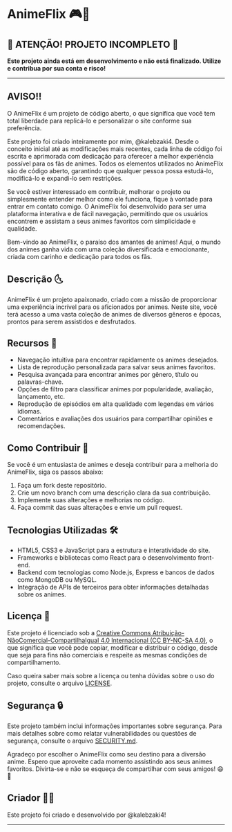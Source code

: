 # AnimeFlix 🎮🍿

## 🚨 ATENÇÃO! PROJETO INCOMPLETO 🚨

**Este projeto ainda está em desenvolvimento e não está finalizado. Utilize e contribua por sua conta e risco!**

---

## AVISO!!

O AnimeFlix é um projeto de código aberto, o que significa que você tem total liberdade para replicá-lo e personalizar o site conforme sua preferência.

Este projeto foi criado inteiramente por mim, @kalebzaki4. Desde o conceito inicial até as modificações mais recentes, cada linha de código foi escrita e aprimorada com dedicação para oferecer a melhor experiência possível para os fãs de animes. Todos os elementos utilizados no AnimeFlix são de código aberto, garantindo que qualquer pessoa possa estudá-lo, modificá-lo e expandi-lo sem restrições.

Se você estiver interessado em contribuir, melhorar o projeto ou simplesmente entender melhor como ele funciona, fique à vontade para entrar em contato comigo. O AnimeFlix foi desenvolvido para ser uma plataforma interativa e de fácil navegação, permitindo que os usuários encontrem e assistam a seus animes favoritos com simplicidade e qualidade.

Bem-vindo ao AnimeFlix, o paraíso dos amantes de animes! Aqui, o mundo dos animes ganha vida com uma coleção diversificada e emocionante, criada com carinho e dedicação para todos os fãs.

## Descrição 🌜

AnimeFlix é um projeto apaixonado, criado com a missão de proporcionar uma experiência incrível para os aficionados por animes. Neste site, você terá acesso a uma vasta coleção de animes de diversos gêneros e épocas, prontos para serem assistidos e desfrutados.

## Recursos 🚀

- Navegação intuitiva para encontrar rapidamente os animes desejados.
- Lista de reprodução personalizada para salvar seus animes favoritos.
- Pesquisa avançada para encontrar animes por gênero, título ou palavras-chave.
- Opções de filtro para classificar animes por popularidade, avaliação, lançamento, etc.
- Reprodução de episódios em alta qualidade com legendas em vários idiomas.
- Comentários e avaliações dos usuários para compartilhar opiniões e recomendações.

## Como Contribuir 🤝

Se você é um entusiasta de animes e deseja contribuir para a melhoria do AnimeFlix, siga os passos abaixo:

1. Faça um fork deste repositório.
2. Crie um novo branch com uma descrição clara da sua contribuição.
3. Implemente suas alterações e melhorias no código.
4. Faça commit das suas alterações e envie um pull request.

## Tecnologias Utilizadas 🛠️

- HTML5, CSS3 e JavaScript para a estrutura e interatividade do site.
- Frameworks e bibliotecas como React para o desenvolvimento front-end.
- Backend com tecnologias como Node.js, Express e bancos de dados como MongoDB ou MySQL.
- Integração de APIs de terceiros para obter informações detalhadas sobre os animes.

## Licença 📝

Este projeto é licenciado sob a [Creative Commons Atribuição-NãoComercial-CompartilhaIgual 4.0 Internacional (CC BY-NC-SA 4.0)](LICENSE), o que significa que você pode copiar, modificar e distribuir o código, desde que seja para fins não comerciais e respeite as mesmas condições de compartilhamento.

Caso queira saber mais sobre a licença ou tenha dúvidas sobre o uso do projeto, consulte o arquivo [LICENSE](LICENSE).

## Segurança 🔒

Este projeto também inclui informações importantes sobre segurança. Para mais detalhes sobre como relatar vulnerabilidades ou questões de segurança, consulte o arquivo [SECURITY.md](SECURITY.md).

Agradeço por escolher o AnimeFlix como seu destino para a diversão anime. Espero que aproveite cada momento assistindo aos seus animes favoritos. Divirta-se e não se esqueça de compartilhar com seus amigos! 😄🎉

## Criador 👨‍💻

Este projeto foi criado e desenvolvido por @kalebzaki4!

---

